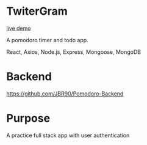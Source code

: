 # TwiterGram 

[live demo](https://mysterious-ravine-98142.herokuapp.com/#DDlYQ01eR4D8clYNkqpU/)

A pomodoro timer and todo app. 

React, Axios, Node.js, Express, Mongoose, MongoDB

# Backend

https://github.com/JBR90/Pomodoro-Backend

# Purpose

A practice full stack app with user authentication
